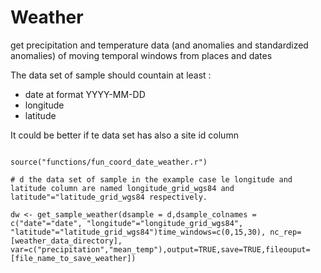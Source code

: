 # Weather
get precipitation and temperature data (and anomalies and standardized anomalies) of moving temporal windows from places and dates 




The data set of sample should countain at least : 
 - date at format YYYY-MM-DD
 - longitude
 - latitude
 
It could be better if te data set has also a site id column




```{r}

source("functions/fun_coord_date_weather.r")

# d the data set of sample in the example case le longitude and
latitude column are named longitude_grid_wgs84 and
latitude"="latitude_grid_wgs84 respectively. 

dw <- get_sample_weather(dsample = d,dsample_colnames = c("date"="date", "longitude"="longitude_grid_wgs84", "latitude"="latitude_grid_wgs84")time_windows=c(0,15,30), nc_rep=[weather_data_directory],  var=c("precipitation","mean_temp"),output=TRUE,save=TRUE,fileouput=[file_name_to_save_weather])



```
